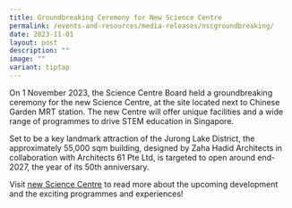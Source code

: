 ```yaml
---
title: Groundbreaking Ceremony for New Science Centre
permalink: /events-and-resources/media-releases/nscgroundbreaking/
date: 2023-11-01
layout: post
description: ""
image: ""
variant: tiptap
---
```

<p>On 1 November 2023, the Science Centre Board held a groundbreaking ceremony for the new Science Centre, at the site located next to Chinese Garden MRT station. The new Centre will offer unique facilities and a wide range of programmes to drive STEM education in Singapore.</p><p>Set to be a key landmark attraction of the Jurong Lake District, the approximately 55,000 sqm building, designed by Zaha Hadid Architects in collaboration with Architects 61 Pte Ltd, is targeted to open around end-2027, the year of its 50th anniversary.</p><p>Visit <a href="https://www.moe.gov.sg/news/press-releases/20231101-groundbreaking-ceremony-for-new-science-centre" rel="noopener noreferrer nofollow" target="_blank"><u>new Science Centre</u></a> to read more about the upcoming development and the exciting programmes and experiences!</p>